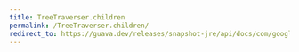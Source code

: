 ```yaml
---
title: TreeTraverser.children
permalink: /TreeTraverser.children/
redirect_to: https://guava.dev/releases/snapshot-jre/api/docs/com/google/common/collect/TreeTraverser.html#children-T-
---
```

